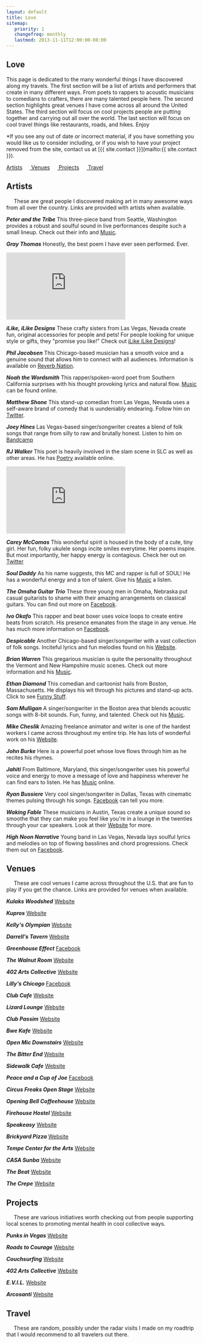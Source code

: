 ```yaml
---
layout: default
title: Love
sitemap:
   priority: 1
   changefreq: monthly
   lastmod: 2013-11-11T12:00:00-08:00
---
```


Love
----

This page is dedicated to the many wonderful things I have discovered along my travels. The first section will be a list of artists and performers that create in many different ways. From poets to rappers to acoustic musicians to comedians to crafters, there are many talented people here. The second section highlights great venues I have come across all around the United States. The third section will focus on cool projects people are putting together and carrying out all over the world. The last section will focus on cool travel things like restaurants, roads, and hikes. Enjoy

*If you see any out of date or incorrect material, if you have something you would like us to consider including, or if you wish to have your project removed from the site, contact us at [{{ site.contact }}](mailto:{{ site.contact }}).

<a href = "#Artists"> Artists</a>&nbsp;&nbsp;&nbsp;&nbsp;&nbsp;<a href = "#Venues"> Venues</a>&nbsp;&nbsp;&nbsp;&nbsp;&nbsp;<a href = "#Projects"> Projects</a>&nbsp;&nbsp;&nbsp;&nbsp;&nbsp;<a href = "#Travel"> Travel</a>

<a name="Artists"></a>
Artists
---
&nbsp;&nbsp;&nbsp;&nbsp;&nbsp;These are great people I discovered making art in many awesome ways from all over the country. Links are provided with artists when available.

***Peter and the Tribe***
This three-piece band from Seattle, Washington provides a robust and soulful sound in live performances despite such a small lineup. Check out their info and <a href="http://peterandthetribe.bandcamp.com/releases">Music</a>.

***Gray Thomas***
Honestly, the best poem I have ever seen performed. Ever.
<iframe width="315" height="177" src="https://www.youtube.com/embed/j_CSzwf5ww0" frameborder="0" allowfullscreen></iframe>

***iLike, iLike Designs***
These crafty sisters from Las Vegas, Nevada create fun, original accessories for people and pets! For people looking for unique style or gifts, they "promise you like!" Check out <a href="https://www.etsy.com/shop/ilikeilikedesigns">iLike iLike Designs</a>!

***Phil Jacobsen***
This Chicago-based musician has a smooth voice and a genuine sound that allows him to connect with all audiences. Information is available on <a href="http://www.reverbnation.com/philjacobson">Reverb Nation</a>.

***Noah the Wordsmith***
This rapper/spoken-word poet from Southern California surprises with his thought provoking lyrics and natural flow. <a href="http://noahthewordsmith.bandcamp.com/releases">Music</a> can be found online.

***Matthew Shone***
This stand-up comedian from Las Vegas, Nevada uses a self-aware brand of comedy that is uundeniably endearing. Follow him on <a href="https://twitter.com/MatthewShone">Twitter</a>.

***Joey Hines***
Las Vegas-based singer/songwriter creates a blend of folk songs that range from silly to raw and brutally honest. Listen to him on <a href="http://joeyhines.bandcamp.com">Bandcamp</a>

***RJ Walker***
This poet is heavily involved in the slam scene in SLC as well as other areas. He has <a href="http://rjwalker.bandcamp.com">Poetry</a> available online.
<iframe width="315" height="177" src="https://www.youtube.com/embed/8vpAIc3n-zE" frameborder="0" allowfullscreen></iframe>

***Carey McComas***
This wonderful spirit is housed in the body of a cute, tiny girl. Her fun, folky ukulele songs incite smiles everytime. Her poems inspire. But most importantly, her happy energy is contagious. Check her out on <a href="https://twitter.com/c_scribble">Twitter</a>

***Soul Daddy***
As his name suggests, this MC and rapper is full of SOUL! He has a wonderful energy and a ton of talent. Give his <a href="http://www.souldaddymusic.com">Music</a> a listen.

***The Omaha Guitar Trio***
These three young men in Omaha, Nebraska put casual guitarists to shame with their amazing arrangements on classical guitars. You can find out more on <a href="https://www.facebook.com/OmahaGuitarTrio">Facebook</a>.

***Ivo Okafo***
This rapper and beat boxer uses voice loops to create entire beats from scratch. His presence emanates from the stage in any venue. He has much more information on <a href="https://www.facebook.com/ivookafo">Facebook</a>.

***Despicable***
Another Chicago-based singer/songwriter with a vast collection of folk songs. Inciteful lyrics and fun melodies found on his <a href="http://www.despicablemusic.org">Website</a>.

***Brian Warren***
This gregarious musician is quite the personality throughout the Vermont and New Hampshire music scenes. Check out more information and his <a href="http://fandalism.com/baw409">Music</a>.

***Ethan Diamond***
This comedian and cartoonist hails from Boston, Massachusetts. He displays his wit through his pictures and stand-up acts. Click to see <a href="http://diamondcomedy.com">Funny Stuff</a>.

***Sam Mulligan***
A singer/songwriter in the Boston area that blends acoustic songs with 8-bit sounds. Fun, funny, and talented. Check out his <a href="http://www.sammulligan.com">Music</a>.

***Mike Cheslik***
Amazing freelance animator and writer is one of the hardest workers I came across throughout my entire trip. He has lots of wonderful work on his <a href="http://mikecheslik.com">Website</a>.

***John Burke***
Here is a powerful poet whose love flows through him as he recites his rhymes.

***Jahiti***
From Baltimore, Maryland, this singer/songwriter uses his powerful voice and energy to move a message of love and happiness wherever he can find ears to listen. He has <a href="http://www.jahitiworld.com">Music</a> online.

***Ryan Bussiere***
Very cool singer/songwriter in Dallas, Texas with cinematic themes pulsing through his songs. <a href="https://www.facebook.com/BussiereMusic">Facebook</a> can tell you more.

***Waking Fable***
These musicians in Austin, Texas create a unique sound so smoothe that they can make you feel like you're in a lounge in the twenties through your car speakers. Look at their <a href="http://www.wakingfable.com">Website</a> for more.

***High Noon Narrative***
Young band in Las Vegas, Nevada lays soulful lyrics and melodies on top of flowing basslines and chord progressions. Check them out on <a href="https://www.facebook.com/highnoonnarrative">Facebook</a>.

<a name="Venues"></a>
Venues
---
&nbsp;&nbsp;&nbsp;&nbsp;&nbsp;These are cool venues I came across throughout the U.S. that are fun to play if you get the chance. Links are provided for venues when available.

***Kulaks Woodshed***
<a href="http://kulakswoodshed.com">Website</a>

***Kupros***
<a href="http://www.kuproscrafthouse.com">Website</a>

***Kelly's Olympian***
<a href="http://kellysolympian.com">Website</a>

***Darrell's Tavern***
<a href="http://darrellstavern.com">Website</a>

***Greenhouse Effect***
<a href="https://www.facebook.com/groups/GreenhouseEffectOpen/">Facebook</a>

***The Walnut Room***
<a href="http://www.thewalnutroom.com">Website</a>

***402 Arts Collective***
<a href="http://402artscollective.org">Website</a>

***Lilly's Chicago***
<a href="https://www.facebook.com/LillysChicago">Facebook</a>

***Club Cafe***
<a href="http://clubcafelive.com">Website</a>

***Lizard Lounge***
<a href="http://www.thelizardlounge.com">Website</a>

***Club Passim***
<a href="http://www.clubpassim.org">Website</a>

***Bwe Kafe***
<a href="http://www.bwekafe.com">Website</a>

***Open Mic Downstairs***
<a href="http://openmicdownstairs.com">Website</a>

***The Bitter End***
<a href="http://www.bitterend.com">Website</a>

***Sidewalk Cafe***
<a href="http://www.sidewalkny.com">Website</a>

***Peace and a Cup of Joe***
<a href="https://www.facebook.com/peaceandacupofjoe">Facebook</a>

***Circus Freaks Open Stage***
<a href="http://circusfreaks.org">Website</a>

***Opening Bell Coffeehouse***
<a href="hhttp://www.openingbellcoffee.com">Website</a>

***Firehouse Hostel***
<a href="http://www.firehousehostel.com">Website</a>

***Speakeasy***
<a href="http://www.speakeasyaustin.com">Website</a>

***Brickyard Pizza***
<a href="http://brickyardpizza.com">Website</a>

***Tempe Center for the Arts***
<a href="http://www.tempe.gov/city-hall/community-services/tempe-center-for-the-arts">Website</a>

***CASA Sunba***
<a href="hhttp://www.casa-sunba.com">Website</a>

***The Beat***
<a href="http://www.thebeatlv.com">Website</a>

***The Crepe***
<a href="http://thecrepelasvegas.com">Website</a>


<a name="Projects"></a>
Projects
---
&nbsp;&nbsp;&nbsp;&nbsp;&nbsp;These are various initiatives worth checking out from people supporting local scenes to promoting mental health in cool collective ways.

***Punks in Vegas***
<a href="http://www.punksinvegas.com">Website</a>

***Roads to Courage***
<a href="http://www.roadstocourage.com">Website</a>

***Couchsurfing***
<a href="https://www.couchsurfing.com">Website</a>

***402 Arts Collective***
<a href="http://402artscollective.org">Website</a>

***E.V.I.L.***
<a href="http://circusfreaks.org/evil/">Website</a>

***Arcosanti***
<a href="http://arcosanti.org">Website</a>

<a name="Travel"></a>
Travel
---
&nbsp;&nbsp;&nbsp;&nbsp;&nbsp;These are random, possibly under the radar visits I made on my roadtrip that I would recommend to all travelers out there.
